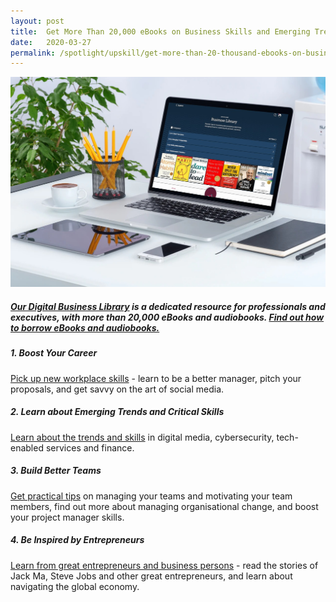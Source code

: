 ```yaml
---
layout: post
title:  Get More Than 20,000 eBooks on Business Skills and Emerging Trends 
date:   2020-03-27
permalink: /spotlight/upskill/get-more-than-20-thousand-ebooks-on-business-skills-and-emerging-trends
---
```


<img src="/images/business-library.jpg"><br/>
<h5><a href="https://libbyapp.com/library/nlb/guide/biz" target="_blank">Our Digital Business Library</a> is a dedicated resource for professionals and executives, with more than 20,000 eBooks and audiobooks. <a href="/get-started-with/libby/">Find out how to borrow eBooks and audiobooks.</a></h5>
<h5>1. Boost Your Career</h5>
<a href="https://libbyapp.com/library/nlb/guide/biz/0">Pick up new workplace skills</a> - learn to be a better manager, pitch your proposals, and get savvy on the art of social media.

<h5>2. Learn about Emerging Trends and Critical Skills</h5>
<a href="https://libbyapp.com/library/nlb/guide/biz/1">Learn about the trends and skills</a> in digital media, cybersecurity, tech-enabled services and finance.

<h5>3. Build Better Teams</h5>
<a href="https://libbyapp.com/library/nlb/guide/biz/2">Get practical tips</a> on managing your teams and motivating your team members, find out more about managing organisational change, and boost your project manager skills. 

<h5>4. Be Inspired by Entrepreneurs</h5>
<a href="https://libbyapp.com/library/nlb/guide/biz/3">Learn from great entrepreneurs and business persons</a> - read the stories of Jack Ma, Steve Jobs and other great entrepreneurs, and learn about navigating the global economy. 
